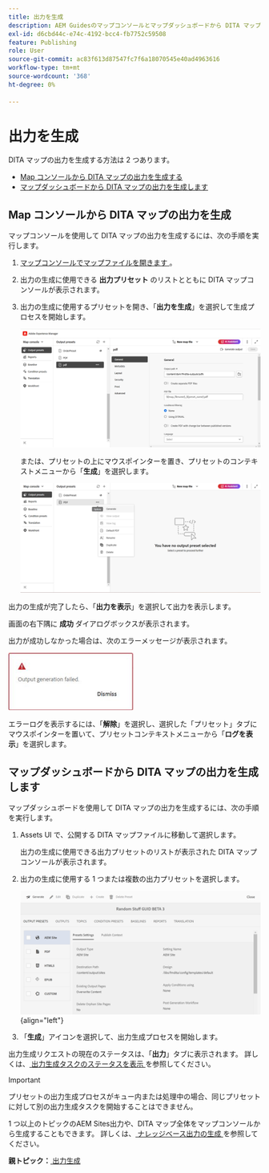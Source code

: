 ```yaml
---
title: 出力を生成
description: AEM Guidesのマップコンソールとマップダッシュボードから DITA マップの出力を生成します。
exl-id: d6cbd44c-e74c-4192-bcc4-fb7752c59508
feature: Publishing
role: User
source-git-commit: ac83f613d87547fc7f6a18070545e40ad4963616
workflow-type: tm+mt
source-wordcount: '368'
ht-degree: 0%

---
```


# 出力を生成

DITA マップの出力を生成する方法は 2 つあります。

- [Map コンソールから DITA マップの出力を生成する ](#generate-output-for-a-dita-map-from-the-map-console)
- [マップダッシュボードから DITA マップの出力を生成します](#generate-output-for-a-dita-map-from-the-map-dashboard)

## Map コンソールから DITA マップの出力を生成

マップコンソールを使用して DITA マップの出力を生成するには、次の手順を実行します。

1. [ マップコンソールでマップファイルを開きます ](./open-files-map-console.md)。
2. 出力の生成に使用できる **出力プリセット** のリストとともに DITA マップコンソールが表示されます。

3. 出力の生成に使用するプリセットを開き、「**出力を生成**」を選択して生成プロセスを開始します。

   <img src="images/generate-output-pdf.png" alt="「メタデータ」タブ" width="600">

   または、プリセットの上にマウスポインターを置き、プリセットのコンテキストメニューから「**生成**」を選択します。


   <img src="images/generate-preset-map-console.png" alt="「メタデータ」タブ" width="600">

出力の生成が完了したら、「**出力を表示**」を選択して出力を表示します。

画面の右下隅に **成功** ダイアログボックスが表示されます。

出力が成功しなかった場合は、次のエラーメッセージが表示されます。

<img src="images/error-log.png" alt="エラーログ" width="250">

エラーログを表示するには、「**解除**」を選択し、選択した「プリセット」タブにマウスポインターを置いて、プリセットコンテキストメニューから「**ログを表示**」を選択します。

## マップダッシュボードから DITA マップの出力を生成します

マップダッシュボードを使用して DITA マップの出力を生成するには、次の手順を実行します。

1. Assets UI で、公開する DITA マップファイルに移動して選択します。

   出力の生成に使用できる出力プリセットのリストが表示された DITA マップコンソールが表示されます。

1. 出力の生成に使用する 1 つまたは複数の出力プリセットを選択します。

   ![](images/generate-multiple-outputs-uuid.png){align="left"}

1. 「**生成**」アイコンを選択して、出力生成プロセスを開始します。


出力生成リクエストの現在のステータスは、「**出力**」タブに表示されます。 詳しくは、[ 出力生成タスクのステータスを表示 ](./generate-output-manage-process.md#view-the-status-of-the-output-generation-task) を参照してください。

>[!IMPORTANT]
>
> プリセットの出力生成プロセスがキュー内または処理中の場合、同じプリセットに対して別の出力生成タスクを開始することはできません。

1 つ以上のトピックのAEM Sites出力や、DITA マップ全体をマップコンソールから生成することもできます。 詳しくは、[ ナレッジベース出力の生成 ](web-editor-article-publishing.md#id218CK0U019I) を参照してください。




**親トピック：**[ 出力生成 ](generate-output.md)
